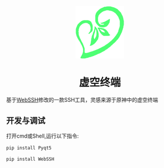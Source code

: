 <div align=center><img width = '130' src="https://github.com/g2nnyS/AkashaTerminal/blob/main/webssh/static/img/favicon.png"/></div>

<h1 align="center">虚空终端</h1>
 
基于[WebSSH](https://github.com/huashengdun/webssh)修改的一款SSH工具，灵感来源于原神中的虚空终端

## 开发与调试
打开cmd或Shell,运行以下指令:
```
pip install Pyqt5
```
```
pip install WebSSH
```
